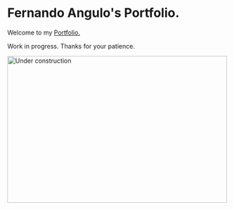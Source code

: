 <h1>Fernando Angulo's Portfolio.</h1>

<p>Welcome to my <a href="CB-Mdk.github.io">Portfolio.</a></p>
<p>Work in progress. Thanks for your patience.</p>

<img src="https://img.freepik.com/free-vector/construction-with-black-yellow-stripes_1017-30755.jpg" alt="Under construction" width="500" height="333">